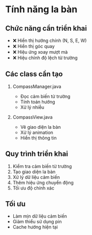 # Tính năng la bàn

## Chức năng cần triển khai
- ❌ Hiển thị hướng chính (N, S, E, W)
- ❌ Hiển thị góc quay
- ❌ Hiệu ứng xoay mượt mà
- ❌ Hiệu chỉnh độ lệch từ trường

## Các class cần tạo
1. CompassManager.java
   - Đọc cảm biến từ trường
   - Tính toán hướng
   - Xử lý nhiễu

2. CompassView.java
   - Vẽ giao diện la bàn
   - Xử lý animation
   - Hiển thị thông tin

## Quy trình triển khai
1. Kiểm tra cảm biến từ trường
2. Tạo giao diện la bàn
3. Xử lý dữ liệu cảm biến
4. Thêm hiệu ứng chuyển động
5. Tối ưu độ chính xác

## Tối ưu
- Làm mịn dữ liệu cảm biến
- Giảm thiểu sử dụng pin
- Cache hướng hiện tại 